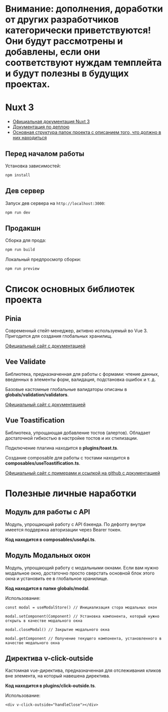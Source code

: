 # Внимание: дополнения, доработки от других разработчиков категорически приветствуются! Они будут рассмотрены и добавлены, если они соответствуют нуждам темплейта и будут полезны в будущих проектах.

# Nuxt 3

- [Официальная документация Nuxt 3](https://nuxt.com/docs/getting-started/introduction)
- [Документация по деплою](https://nuxt.com/docs/getting-started/deployment)
- [Основная структура папок проекта с описанием того, что должно в них находиться](https://nuxt.com/docs/guide/directory-structure/nuxt)

## Перед началом работы

Установка зависимостей:

```bash
npm install
```

## Дев сервер

Запуск дев сервера на `http://localhost:3000`:

```bash
npm run dev
```

## Продакшн

Сборка для прода:

```bash
npm run build
```

Локальный предпросмотр сборки:

```bash
npm run preview
```

# Список основных библиотек проекта

## Pinia

Современный стейт-менеджер, активно используемый во Vue 3. Пригодится для создания глобальных хранилищ.

[Официальный сайт с документацией](https://pinia.vuejs.org)

## Vee Validate

Библиотека, предназначенная для работы с формами: чтение данных, введенных в элементы форм, валидация, подстановка ошибок и т. д.

Базовые кастомные глобальные валидаторы описаны в **globals/validation/validators**.

[Официальный сайт с документацией](https://vee-validate.logaretm.com/v4/)

## Vue Toastification

Библиотека, упрощающая добавление тостов (алертов). Обладает достаточной гибкостью в настройке тостов и их стилизации.

Подключение плагина находится в **plugins/toast.ts**.

Создание composable для работы с тостами находится в **composables/useToastification.ts**.

[Официальный сайт с примерами и ссылкой на github с документацией](https://vue-toastification.maronato.dev)

# Полезные личные наработки

## Модуль для работы с API

Модуль, упрощающий работу с API бэкенда. По дефолту внутри имеется поддержка авторизации через Bearer токен.

**Код находится в composables/useApi.ts**.


## Модуль Модальных окон

Модуль, упрощающий работу с модальными окнами. Если вам нужно модальное окно, достаточно просто сверстать основной блок этого окна и установить ее в глобальное хранилище.

**Код находится в папке globals/modal**.

Использование:

```
const modal = useModalStore() // Инициализация стора модальных окон

modal.setComponent(Component) // Установка компонента, который нужно открыть в качестве модального окна

modal.closeModal() // Закрытие модального окна

modal.getComponent // Получение текущего компонента, установленного в качестве модального окна
```

## Директива v-click-outside

Кастомная vue-директива, предназначенная для отслеживания кликов вне элемента, на который навешена директива.

**Код находится в plugins/click-outside.ts**.

Использование:

```
<div v-click-outside="handleClose"></div>
```

